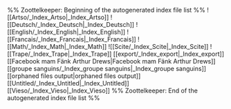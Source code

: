 %% Zoottelkeeper: Beginning of the autogenerated index file list  %%
 ![[Artso/_Index_Artso|_Index_Artso]]
 ![[Deutsch/_Index_Deutsch|_Index_Deutsch]]
 ![[English/_Index_English|_Index_English]]
 ![[Francais/_Index_Francais|_Index_Francais]]
 ![[Math/_Index_Math|_Index_Math]]
 ![[Scite/_Index_Scite|_Index_Scite]]
 ![[Trape/_Index_Trape|_Index_Trape]]
 [[export/_Index_export|_Index_export]]
 [[Facebook mam Fänk Arthur Drews|Facebook mam Fänk Arthur Drews]]
 [[groupe sanguins/_Index_groupe sanguins|_Index_groupe sanguins]]
 [[orphaned files output|orphaned files output]]
 [[Untitled/_Index_Untitled|_Index_Untitled]]
 [[Vieso/_Index_Vieso|_Index_Vieso]]
%% Zoottelkeeper: End of the autogenerated index file list  %%
